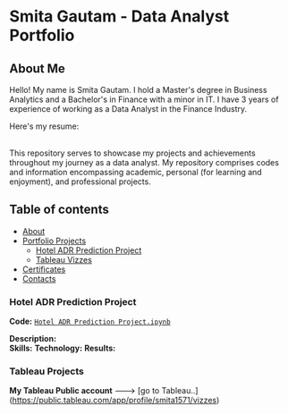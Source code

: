 # Smita Gautam - Data Analyst Portfolio

## About Me

Hello!
My name is Smita Gautam. I hold a Master's degree in Business Analytics and a Bachelor's in Finance with a minor in IT. I have 3 years of experience of working as a Data Analyst in the Finance Industry.

Here's my resume: 

<br>
This repository serves to showcase my projects and achievements throughout my journey as a data analyst. My repository comprises codes and information encompassing academic, personal (for learning and enjoyment), and professional projects.

<br>

## Table of contents
- [About](#about)
- [Portfolio Projects](#portfolio-projects)
	+ [Hotel ADR Prediction Project](#)
	+ [Tableau Vizzes](#tableau-vizzes)
- [Certificates](#certificates)
- [Contacts](#contacts)



### Hotel ADR Prediction Project
**Code:** [`Hotel ADR Prediction Project.ipynb`](https://github.com/gsmitaa/gsmitaa/blob/a1ae8fa1993ca5239e2c52b69562e151fdf145f9/Python%20Codes%20and%20Projects/Hotel%20ADR%20Prediction%20Project.ipynb)   

**Description:**  
**Skills:** 
**Technology:** 
**Results:** 

### Tableau Projects
**My Tableau Public account** ---> [go to Tableau..] (https://public.tableau.com/app/profile/smita1571/vizzes) 
